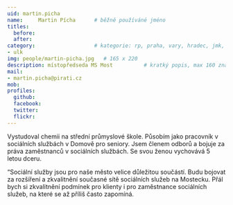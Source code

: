 ```yaml
---
uid: martin.picha
name:     Martin Pícha  	# běžně používáné jméno
titles:
  before:
  after:
category:                 	# kategorie: rp, praha, vary, hradec, jmk, senat
- ulk
img: people/martin-picha.jpg   # 165 x 220
description: místopředseda MS Most       	# kratký popis, max 160 znaků
mail:
- martin.picha@pirati.cz
mob:	
profiles:
  github:
  facebook: 
  twitter: 
  flickr: 
---
```


Vystudoval chemii na střední průmyslové škole. Působím jako pracovník v sociálních službách v Domově pro seniory. Jsem členem odborů a bojuje za práva zaměstnanců v sociálních službách. Se svou ženou vychovává 5 letou dceru.

“Sociální služby jsou pro naše město velice důležitou součástí. Budu bojovat za rozšíření a zkvalitnění současné sítě sociálních služeb na Mostecku. Přál bych si zkvalitnění podmínek pro klienty i pro zaměstnance sociálních služeb, na které se až příliš často zapomíná.
